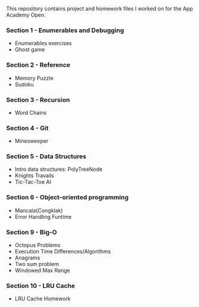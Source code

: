 This repository contains project and homework files I worked on for the App Academy Open.

### Section 1  - Enumerables and Debugging
* Enumerables exercises 
* Ghost game

### Section 2  - Reference
* Memory Puzzle
* Sudoku

### Section 3  - Recursion
* Word Chains

### Section 4  - Git
* Minesweeper

### Section 5  - Data Structures
* Intro data structures: PolyTreeNode
* Knights Travails
* Tic-Tac-Toe AI

### Section 6  - Object-oriented programming
* Mancala(Congklak)
* Error Handling Funtime


### Section 9  - Big-O
* Octopus Problems
* Execution Time Differences/Algorithms
* Anagrams
* Two sum problem
* Windowed Max Range

### Section 10  - LRU Cache
* LRU Cache Homework